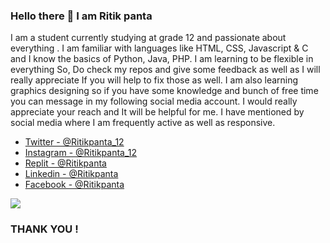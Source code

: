 ### Hello there  👋    I am Ritik panta 

I am a student currently studying at grade 12 and passionate about everything 
. I am familiar with languages like HTML, CSS, Javascript & C and I know the basics of Python, Java, PHP. I am learning to be flexible in everything So, Do check my repos and give some feedback 
as well as I will really appreciate If you will help to fix those as well. I am also learning graphics designing so if you have some knowledge and bunch of free time you can message in my following social media account. I would really appreciate your reach and It will be helpful for me. I have mentioned by social media where I am frequently active as well as responsive.

- [ Twitter - @Ritikpanta_12 ](https://twitter.com/Ritikpanta_12) 
- [ Instagram - @Ritikpanta_12 ](https://www.instagram.com/ritikpanta_12/)
- [ Replit - @Ritikpanta ](https://replit.com/@Ritikpanta)
- [ Linkedin - @Ritikpanta ](https://www.linkedin.com/in/ritik-panta-542a76236/)
- [ Facebook - @Ritikpanta ](https://www.facebook.com/ritik.panta.7/)

<img src="https://github-readme-stats.vercel.app/api?username=Ritikpanta&theme=merko&show_icons=true">


### THANK YOU !
